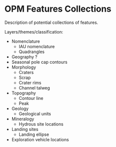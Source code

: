 # OPM Features Collections

Description of potential collections of features.

Layers/themes/classification:
- Nomenclature
  - IAU nomenclature
  - Quadrangles
- Geography ?
- Seasonal pole cap contours
- Morphology
  - Craters
  - Scrap
  - Crater rims
  - Channel talweg
- Topography
  - Contour line
  - Peak
- Geology
  - Geological units
- Mineralogy
  - Hydrous site locations
- Landing sites
  - Landing ellipse
- Exploration vehicle locations